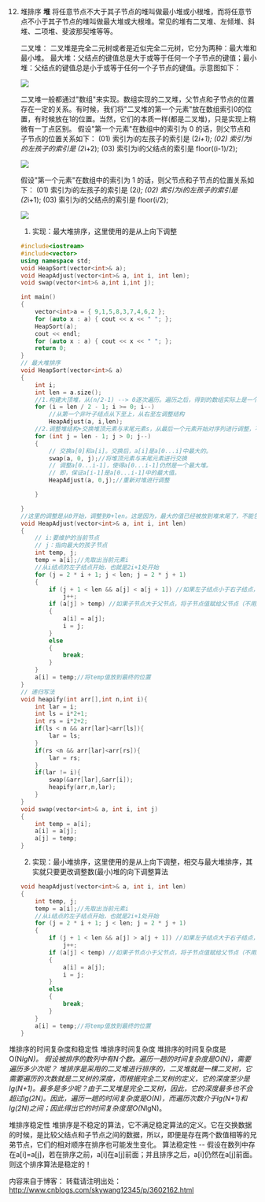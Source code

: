 12. 堆排序
	**堆**
	将任意节点不大于其子节点的堆叫做最小堆或小根堆，而将任意节点不小于其子节点的堆叫做最大堆或大根堆。常见的堆有二叉堆、左倾堆、斜堆、二项堆、斐波那契堆等等。

	二叉堆：
	二叉堆是完全二元树或者是近似完全二元树，它分为两种：最大堆和最小堆。
	最大堆：父结点的键值总是大于或等于任何一个子节点的键值；最小堆：父结点的键值总是小于或等于任何一个子节点的键值。示意图如下：

	![](https://images0.cnblogs.com/i/497634/201403/182339209436216.jpg)


	二叉堆一般都通过"数组"来实现。数组实现的二叉堆，父节点和子节点的位置存在一定的关系。有时候，我们将"二叉堆的第一个元素"放在数组索引0的位置，有时候放在1的位置。当然，它们的本质一样(都是二叉堆)，只是实现上稍微有一丁点区别。
	假设"第一个元素"在数组中的索引为 0 的话，则父节点和子节点的位置关系如下：
	(01) 索引为i的左孩子的索引是 (2*i+1);
	(02) 索引为i的左孩子的索引是 (2*i+2);
	(03) 索引为i的父结点的索引是 floor((i-1)/2);

	![](https://images0.cnblogs.com/i/497634/201403/182342224903953.jpg)

	假设"第一个元素"在数组中的索引为 1 的话，则父节点和子节点的位置关系如下：
	(01) 索引为i的左孩子的索引是 (2*i);
	(02) 索引为i的左孩子的索引是 (2*i+1);
	(03) 索引为i的父结点的索引是 floor(i/2);

	![](https://images0.cnblogs.com/i/497634/201403/182343402241540.jpg)

	1. 实现：最大堆排序，这里使用的是从上向下调整

	```cpp
	#include<iostream>
	#include<vector>
	using namespace std;
	void HeapSort(vector<int>& a);
	void HeapAdjust(vector<int>& a, int i, int len);
	void swap(vector<int>& a,int i,int j);

	int main()
	{
		vector<int>a = { 9,1,5,8,3,7,4,6,2 };
		for (auto x : a) { cout << x << " "; };
		HeapSort(a);
		cout << endl;
		for (auto x : a) { cout << x << " "; };
		return 0;
	}
	// 最大堆排序
	void HeapSort(vector<int>& a)
	{
		int i;
		int len = a.size();
		//1.构建大顶堆，从(n/2-1) --> 0逐次遍历。遍历之后，得到的数组实际上是一个(最大)二叉堆。 最后一个节点的父节点开始 
		for (i = len / 2 - 1; i >= 0; i--)
			//从第一个非叶子结点从下至上，从右至左调整结构
			HeapAdjust(a, i,len);
		//2.调整堆结构+交换堆顶元素与末尾元素s，从最后一个元素开始对序列进行调整，不断的缩小调整的范围直到第一个元素
		for (int j = len - 1; j > 0; j--)
		{
			// 交换a[0]和a[i]。交换后，a[i]是a[0...i]中最大的。
			swap(a, 0, j);//将堆顶元素与末尾元素进行交换
			// 调整a[0...i-1]，使得a[0...i-1]仍然是一个最大堆。
        	// 即，保证a[i-1]是a[0...i-1]中的最大值。
			HeapAdjust(a, 0,j);//重新对堆进行调整

		}

	}
	//这里的调整是从0开始，调整到0+len。这是因为，最大的值已经被放到堆末尾了，不能包含
	void HeapAdjust(vector<int>& a, int i, int len)
	{
		// i:要维护的当前节点
		// j：指向最大的孩子节点
		int temp, j;
		temp = a[i];//先取出当前元素i
		//从i结点的左子结点开始，也就是2i+1处开始
		for (j = 2 * i + 1; j < len; j = 2 * j + 1)
		{
			if (j + 1 < len && a[j] < a[j + 1]) //如果左子结点小于右子结点，j指向右子结点
				j++;
			if (a[j] > temp) //如果子节点大于父节点，将子节点值赋给父节点（不用进行交换）
			{
				a[i] = a[j];
				i = j;
			}
			else
			{
				break;
			}
		}
		a[i] = temp;//将temp值放到最终的位置
	}
	// 递归写法
	void heapify(int arr[],int n,int i){
		int lar = i;
		int ls = i*2+1;
		int rs = i*2+2;
		if(ls < n && arr[lar]<arr[ls]){
			lar = ls;
		}
		if(rs <n && arr[lar]<arr[rs]){
			lar = rs;
		}
		if(lar != i){
			swap(&arr[lar],&arr[i]);
			heapify(arr,n,lar);
		}
	}
	void swap(vector<int>& a, int i, int j)
	{
		int temp = a[i];
		a[i] = a[j];
		a[j] = temp;
	}
	```
	2. 实现：最小堆排序，这里使用的是从上向下调整，相交与最大堆排序，其实就只要更改调整数(最小)堆的向下调整算法
	```cpp
	void heapAdjust(vector<int>& a, int i, int len)
	{
		int temp, j;
		temp = a[i];//先取出当前元素i
		//从i结点的左子结点开始，也就是2i+1处开始
		for (j = 2 * i + 1; j < len; j = 2 * j + 1)
		{
			if (j + 1 < len && a[j] > a[j + 1]) //如果左子结点大于右子结点，j指向右子结点
				j++;
			if (a[j] < temp) //如果子节点小于父节点，将子节点值赋给父节点（不用进行交换）
			{
				a[i] = a[j];
				i = j;
			}
			else
			{
				break;
			}
		}
		a[i] = temp;//将temp值放到最终的位置
	}
	```

堆排序的时间复杂度和稳定性
堆排序时间复杂度
堆排序的时间复杂度是O(N*lgN)。
假设被排序的数列中有N个数。遍历一趟的时间复杂度是O(N)，需要遍历多少次呢？
堆排序是采用的二叉堆进行排序的，二叉堆就是一棵二叉树，它需要遍历的次数就是二叉树的深度，而根据完全二叉树的定义，它的深度至少是lg(N+1)。最多是多少呢？由于二叉堆是完全二叉树，因此，它的深度最多也不会超过lg(2N)。因此，遍历一趟的时间复杂度是O(N)，而遍历次数介于lg(N+1)和lg(2N)之间；因此得出它的时间复杂度是O(N*lgN)。

堆排序稳定性
堆排序是不稳定的算法，它不满足稳定算法的定义。它在交换数据的时候，是比较父结点和子节点之间的数据，所以，即便是存在两个数值相等的兄弟节点，它们的相对顺序在排序也可能发生变化。
算法稳定性 -- 假设在数列中存在a[i]=a[j]，若在排序之前，a[i]在a[j]前面；并且排序之后，a[i]仍然在a[j]前面。则这个排序算法是稳定的！




内容来自于博客：
转载请注明出处：http://www.cnblogs.com/skywang12345/p/3602162.html